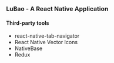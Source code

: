 ### LuBao - A React Native Application

#### Third-party tools
+ react-native-tab-navigator
+ React Native Vector Icons
+ NativeBase
+ Redux
